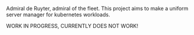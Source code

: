 Admiral de Ruyter, admiral of the fleet. This project aims to make a uniform server manager for kubernetes workloads. 

WORK IN PROGRESS, CURRENTLY DOES NOT WORK!